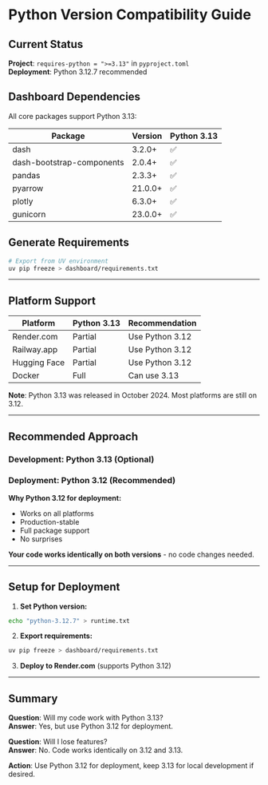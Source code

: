 # Python Version Compatibility Guide

## Current Status

**Project**: `requires-python = ">=3.13"` in `pyproject.toml`  
**Deployment**: Python 3.12.7 recommended

## Dashboard Dependencies

All core packages support Python 3.13:

| Package | Version | Python 3.13 |
|---------|---------|-------------|
| dash | 3.2.0+ | ✅ |
| dash-bootstrap-components | 2.0.4+ | ✅ |
| pandas | 2.3.3+ | ✅ |
| pyarrow | 21.0.0+ | ✅ |
| plotly | 6.3.0+ | ✅ |
| gunicorn | 23.0.0+ | ✅ |

## Generate Requirements

```bash
# Export from UV environment
uv pip freeze > dashboard/requirements.txt
```

---

## Platform Support

| Platform | Python 3.13 | Recommendation |
|----------|-------------|----------------|
| Render.com | Partial | Use Python 3.12 |
| Railway.app | Partial | Use Python 3.12 |
| Hugging Face | Partial | Use Python 3.12 |
| Docker | Full | Can use 3.13 |

**Note**: Python 3.13 was released in October 2024. Most platforms are still on 3.12.

---

## Recommended Approach

### Development: Python 3.13 (Optional)
### Deployment: Python 3.12 (Recommended)

**Why Python 3.12 for deployment:**
- Works on all platforms
- Production-stable
- Full package support
- No surprises

**Your code works identically on both versions** - no code changes needed.

---

## Setup for Deployment

1. **Set Python version:**
```bash
echo "python-3.12.7" > runtime.txt
```

2. **Export requirements:**
```bash
uv pip freeze > dashboard/requirements.txt
```

3. **Deploy to Render.com** (supports Python 3.12)

---

## Summary

**Question**: Will my code work with Python 3.13?  
**Answer**: Yes, but use Python 3.12 for deployment.

**Question**: Will I lose features?  
**Answer**: No. Code works identically on 3.12 and 3.13.

**Action**: Use Python 3.12 for deployment, keep 3.13 for local development if desired.

